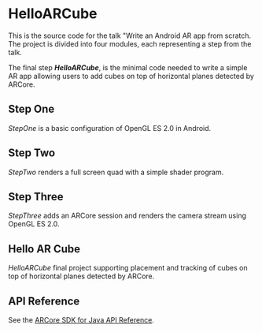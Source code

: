 HelloARCube
======================

This is the source code for the talk "Write an Android AR app from scratch. The project is divided into four modules, each representing a step from the talk.

The final step ***HelloARCube***, is the minimal code needed to write a simple AR app allowing users to add cubes on top of horizontal planes detected by ARCore.

## Step One

_StepOne_ is a basic configuration of OpenGL ES 2.0 in Android.

## Step Two

_StepTwo_ renders a full screen quad with a simple shader program.

## Step Three

_StepThree_ adds an ARCore session and renders the camera stream using OpenGL ES 2.0.

## Hello AR Cube

_HelloARCube_ final project supporting placement and tracking of cubes on top of horizontal planes detected by ARCore.

## API Reference

See the [ARCore SDK for Java API Reference](//developers.google.com/ar/reference/java).
